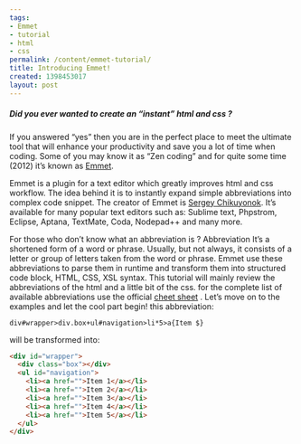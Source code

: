 ```yaml
---
tags:
- Emmet
- tutorial
- html
- css
permalink: /content/emmet-tutorial/
title: Introducing Emmet!  
created: 1398453017
layout: post
---
```


##### Did you ever wanted to create an “instant” html and css ?
If you answered “yes” then you are in the perfect place to meet the ultimate tool that will enhance your productivity and save you a lot of time when coding.
Some of you may know it as “Zen coding” and for quite some time (2012) it’s known as <a href="http://emmet.io/">Emmet</a>.

Emmet is a plugin for a text editor which greatly improves html and css workflow.
The idea behind it is to instantly expand simple abbreviations into complex code snippet.
The creator of Emmet is <a href="http://emmet.io/credits/">Sergey Chikuyonok</a>.
It’s available for many popular text editors such as: Sublime text, Phpstrom, Eclipse, Aptana, TextMate, Coda, Nodepad++ and many more.

For those who don’t know what an abbreviation is ?
Abbreviation It’s a shortened form of a word or phrase. Usually, but not always, it consists of a letter or group of letters taken from the word or phrase.
Emmet use these abbreviations to parse them in runtime and transform them into structured code block, HTML, CSS, XSL syntax.
This tutorial will mainly review the abbreviations of the html and a little bit of the css.
for the complete list of available abbreviations use the official <a href="http://docs.emmet.io/cheat-sheet//">cheet sheet</a>
.
Let’s move on to the examples and let the cool part begin!
this abbreviation:
```
div#wrapper>div.box+ul#navigation>li*5>a{Item $}
```
will be transformed into:
```html
<div id="wrapper">
  <div class="box"></div>
  <ul id="navigation">
    <li><a href="">Item 1</a></li>
    <li><a href="">Item 2</a></li>
    <li><a href="">Item 3</a></li>
    <li><a href="">Item 4</a></li>
    <li><a href="">Item 5</a></li>
  </ul>
</div>
```
